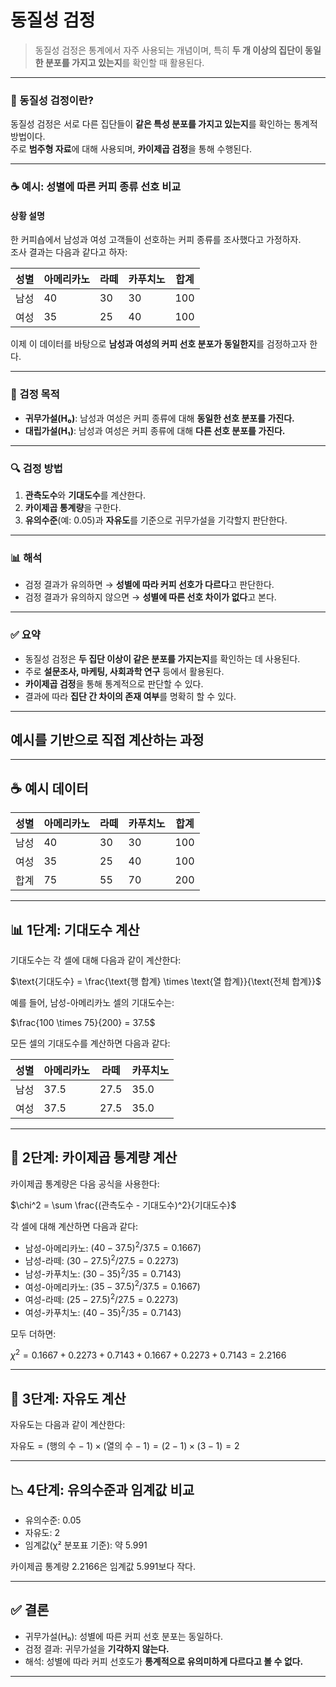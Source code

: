 # 동질성 검정
> 동질성 검정은 통계에서 자주 사용되는 개념이며, 특히 **두 개 이상의 집단이 동일한 분포를 가지고 있는지**를 확인할 때 활용된다. 

---

### 📘 동질성 검정이란?

동질성 검정은 서로 다른 집단들이 **같은 특성 분포를 가지고 있는지**를 확인하는 통계적 방법이다.   
주로 **범주형 자료**에 대해 사용되며, **카이제곱 검정**을 통해 수행된다.

---

### ☕ 예시: 성별에 따른 커피 종류 선호 비교

#### 상황 설명  
한 커피숍에서 남성과 여성 고객들이 선호하는 커피 종류를 조사했다고 가정하자.  
조사 결과는 다음과 같다고 하자:

| 성별 | 아메리카노 | 라떼 | 카푸치노 | 합계 |
|------|------------|------|-----------|------|
| 남성 | 40         | 30   | 30        | 100  |
| 여성 | 35         | 25   | 40        | 100  |

이제 이 데이터를 바탕으로 **남성과 여성의 커피 선호 분포가 동일한지**를 검정하고자 한다.

---

### 🎯 검정 목적

- **귀무가설(H₀)**: 남성과 여성은 커피 종류에 대해 **동일한 선호 분포를 가진다.**
- **대립가설(H₁)**: 남성과 여성은 커피 종류에 대해 **다른 선호 분포를 가진다.**

---

### 🔍 검정 방법

1. **관측도수**와 **기대도수**를 계산한다.  
2. **카이제곱 통계량**을 구한다.  
3. **유의수준**(예: 0.05)과 **자유도**를 기준으로 귀무가설을 기각할지 판단한다.

---

### 📊 해석

- 검정 결과가 유의하면 → **성별에 따라 커피 선호가 다르다**고 판단한다.  
- 검정 결과가 유의하지 않으면 → **성별에 따른 선호 차이가 없다**고 본다.

---

### ✅ 요약

- 동질성 검정은 **두 집단 이상이 같은 분포를 가지는지**를 확인하는 데 사용된다.  
- 주로 **설문조사, 마케팅, 사회과학 연구** 등에서 활용된다.  
- **카이제곱 검정**을 통해 통계적으로 판단할 수 있다.  
- 결과에 따라 **집단 간 차이의 존재 여부**를 명확히 할 수 있다.

---

## 예시를 기반으로 직접 계산하는 과정

---

## ☕ 예시 데이터

| 성별 | 아메리카노 | 라떼 | 카푸치노 | 합계 |
|------|------------|------|-----------|------|
| 남성 | 40         | 30   | 30        | 100  |
| 여성 | 35         | 25   | 40        | 100  |
| 합계 | 75         | 55   | 70        | 200  |

---

## 📊 1단계: 기대도수 계산

기대도수는 각 셀에 대해 다음과 같이 계산한다:

\$\text{기대도수} = \frac{\text{행 합계} \times \text{열 합계}}{\text{전체 합계}}$

예를 들어, 남성-아메리카노 셀의 기대도수는:

\$\frac{100 \times 75}{200} = 37.5$

모든 셀의 기대도수를 계산하면 다음과 같다:

| 성별 | 아메리카노 | 라떼 | 카푸치노 |
|------|------------|------|-----------|
| 남성 | 37.5       | 27.5 | 35.0      |
| 여성 | 37.5       | 27.5 | 35.0      |

---

## 🧮 2단계: 카이제곱 통계량 계산

카이제곱 통계량은 다음 공식을 사용한다:

\$\chi^2 = \sum \frac{(관측도수 - 기대도수)^2}{기대도수}$

각 셀에 대해 계산하면 다음과 같다:

- 남성-아메리카노: $(40 - 37.5)^2 / 37.5 = 0.1667)$
- 남성-라떼: $(30 - 27.5)^2 / 27.5 = 0.2273)$
- 남성-카푸치노: $(30 - 35)^2 / 35 = 0.7143)$
- 여성-아메리카노: $(35 - 37.5)^2 / 37.5 = 0.1667)$
- 여성-라떼: $(25 - 27.5)^2 / 27.5 = 0.2273)$
- 여성-카푸치노: $(40 - 35)^2 / 35 = 0.7143)$

모두 더하면:

$\chi^2 = 0.1667 + 0.2273 + 0.7143 + 0.1667 + 0.2273 + 0.7143 = 2.2166$

---

## 📐 3단계: 자유도 계산

자유도는 다음과 같이 계산한다:

$\text{자유도} = (\text{행의 수} - 1) \times (\text{열의 수} - 1) = (2 - 1) \times (3 - 1) = 2$

---

## 📉 4단계: 유의수준과 임계값 비교

- 유의수준: 0.05
- 자유도: 2
- 임계값(χ² 분포표 기준): 약 5.991

카이제곱 통계량 2.2166은 임계값 5.991보다 작다.

---

## ✅ 결론

- 귀무가설(H₀): 성별에 따른 커피 선호 분포는 동일하다.
- 검정 결과: 귀무가설을 **기각하지 않는다.**
- 해석: 성별에 따라 커피 선호도가 **통계적으로 유의미하게 다르다고 볼 수 없다.**

---
